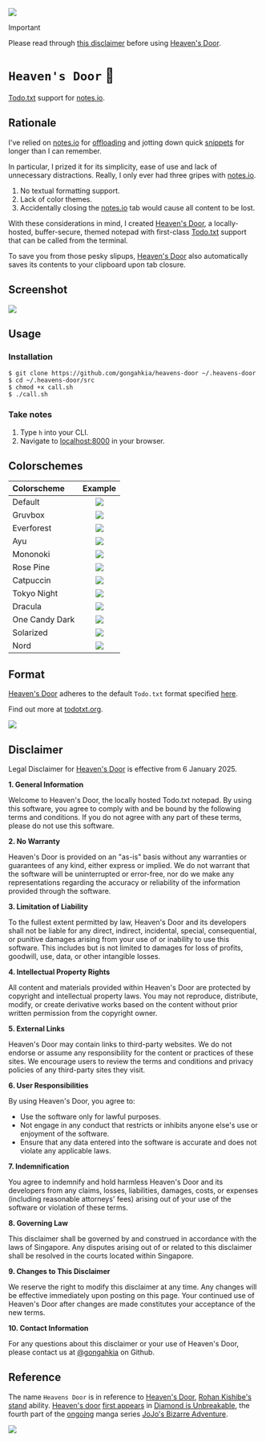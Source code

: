 [![](https://img.shields.io/badge/heavens_door_1.0.0-passing-green)](https://github.com/gongahkia/heavens-door/releases/tag/1.0.0)

> [!IMPORTANT]  
> Please read through [this disclaimer](#disclaimer) before using [Heaven's Door](https://github.com/gongahkia/heavens-door).  

# `Heaven's Door` 📝

[Todo.txt](#format) support for [notes.io](https://notes.io/).

## Rationale

I've relied on [notes.io](https://notes.io/) for [offloading](https://cognitiveresearchjournal.springeropen.com/articles/10.1186/s41235-019-0201-4) and jotting down quick [snippets](https://dictionary.cambridge.org/dictionary/english/snippet) for longer than I can remember.

In particular, I prized it for its simplicity, ease of use and lack of unnecessary distractions. Really, I only ever had three gripes with [notes.io](https://notes.io/).

1. No textual formatting support.
2. Lack of color themes.
3. Accidentally closing the [notes.io](https://notes.io/) tab would cause all content to be lost.

With these considerations in mind, I created [Heaven's Door](https://github.com/gongahkia/heavens-door), a locally-hosted, buffer-secure, themed notepad with first-class [Todo.txt](#format) support that can be called from the terminal.  
  
To save you from those pesky slipups, [Heaven's Door](https://github.com/gongahkia/heavens-door) also automatically saves its contents to your clipboard upon tab closure.

## Screenshot

![](./asset/screenshot/generic.png)

## Usage

### Installation

```console
$ git clone https://github.com/gongahkia/heavens-door ~/.heavens-door
$ cd ~/.heavens-door/src
$ chmod +x call.sh
$ ./call.sh
```

### Take notes

1. Type `h` into your CLI.
2. Navigate to [localhost:8000](http://localhost:8000) in your browser.

## Colorschemes

| Colorscheme | Example |
| :--- | :---: |
| Default | ![](./asset/screenshot/default.png) |
| Gruvbox | ![](./asset/screenshot/gruvbox.png) |
| Everforest | ![](./asset/screenshot/everforest.png) |
| Ayu | ![](./asset/screenshot/ayu.png) |
| Mononoki | ![](./asset/screenshot/mononoki.png) |
| Rose Pine | ![](./asset/screenshot/rosePine.png) |
| Catpuccin | ![](./asset/screenshot/catpuccin.png) |
| Tokyo Night | ![](./asset/screenshot/tokyoNight.png) |
| Dracula | ![](./asset/screenshot/dracula.png) |
| One Candy Dark | ![](./asset/screenshot/oneCandyDark.png) |
| Solarized | ![](./asset/screenshot/solarized.png) |
| Nord | ![](./asset/screenshot/nord.png) |

## Format

[Heaven's Door](https://github.com/gongahkia/heavens-door) adheres to the default `Todo.txt` format specified [here](https://github.com/todotxt/todo.txt).  
  
Find out more at [todotxt.org](http://todotxt.org/).

![](./asset/screenshot/reference.svg)

## Disclaimer

Legal Disclaimer for [Heaven's Door](https://github.com/gongahkia/heavens-door) is effective from 6 January 2025.

**1. General Information**

Welcome to Heaven's Door, the locally hosted Todo.txt notepad. By using this software, you agree to comply with and be bound by the following terms and conditions. If you do not agree with any part of these terms, please do not use this software.

**2. No Warranty**

Heaven's Door is provided on an "as-is" basis without any warranties or guarantees of any kind, either express or implied. We do not warrant that the software will be uninterrupted or error-free, nor do we make any representations regarding the accuracy or reliability of the information provided through the software.

**3. Limitation of Liability**

To the fullest extent permitted by law, Heaven's Door and its developers shall not be liable for any direct, indirect, incidental, special, consequential, or punitive damages arising from your use of or inability to use this software. This includes but is not limited to damages for loss of profits, goodwill, use, data, or other intangible losses.

**4. Intellectual Property Rights**

All content and materials provided within Heaven's Door are protected by copyright and intellectual property laws. You may not reproduce, distribute, modify, or create derivative works based on the content without prior written permission from the copyright owner.

**5. External Links**

Heaven's Door may contain links to third-party websites. We do not endorse or assume any responsibility for the content or practices of these sites. We encourage users to review the terms and conditions and privacy policies of any third-party sites they visit.

**6. User Responsibilities**

By using Heaven's Door, you agree to:
* Use the software only for lawful purposes.
* Not engage in any conduct that restricts or inhibits anyone else's use or enjoyment of the software.
* Ensure that any data entered into the software is accurate and does not violate any applicable laws.

**7. Indemnification**

You agree to indemnify and hold harmless Heaven's Door and its developers from any claims, losses, liabilities, damages, costs, or expenses (including reasonable attorneys' fees) arising out of your use of the software or violation of these terms.

**8. Governing Law**

This disclaimer shall be governed by and construed in accordance with the laws of Singapore. Any disputes arising out of or related to this disclaimer shall be resolved in the courts located within Singapore.

**9. Changes to This Disclaimer**

We reserve the right to modify this disclaimer at any time. Any changes will be effective immediately upon posting on this page. Your continued use of Heaven's Door after changes are made constitutes your acceptance of the new terms.

**10. Contact Information**

For any questions about this disclaimer or your use of Heaven's Door, please contact us at [@gongahkia](https://github.com/gongahkia) on Github.

## Reference

The name `Heavens Door` is in reference to [Heaven's Door](https://jojo.fandom.com/wiki/Heaven%27s_Door), [Rohan Kishibe's](https://jojo.fandom.com/wiki/Rohan_Kishibe) [stand](https://jojo.fandom.com/wiki/Stand) ability. [Heaven's door](https://jojo.fandom.com/wiki/Heaven%27s_Door) [first appears](https://www.reddit.com/r/StardustCrusaders/comments/xt5003/why_does_heavens_door_get_to_keep_its_name_while/) in [Diamond is Unbreakable](https://jojo.fandom.com/wiki/Stand), the fourth part of the [ongoing](https://www.reddit.com/r/StardustCrusaders/comments/15e13dg/is_jojos_bizarre_adventure_still_ongoing/?rdt=43328) manga series [JoJo's Bizarre Adventure](https://jojo.fandom.com/wiki/JoJo%27s_Bizarre_Adventure).

![](./asset/logo/stand.png)